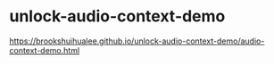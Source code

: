 # unlock-audio-context-demo


https://brookshuihualee.github.io/unlock-audio-context-demo/audio-context-demo.html
